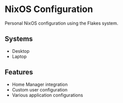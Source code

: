# NixOS Configuration

Personal NixOS configuration using the Flakes system.

## Systems
- Desktop
- Laptop

## Features
- Home Manager integration
- Custom user configuration
- Various application configurations
